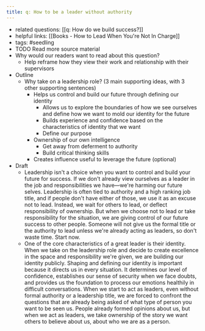 ```yaml
---
title: q: How to be a leader without authority
---
```


- related questions: [[q: How do we build success?]]
- helpful links: [[Books - How to Lead When You're Not In Charge]]
- tags: #seedling
- TODO  Read more source material
- Why would our readers want to read about this question?
	- Help reframe how they view their work and relationship with their supervisors
- Outline
	- Why take on a leadership role? (3 main supporting ideas, with 3 other supporting sentences)
		- Helps us control and build our future through defining our identity
			- Allows us to explore the boundaries of how we see ourselves and define how we want to mold our identity for the future
			- Builds experience and confidence based on the characteristics of identity that we want
			- Define our purpose
		- Ownership of our own intelligence
			- Get away from deferment to authority
			- Build critical thinking skills
		- Creates influence useful to leverage the future (optional)
- Draft
	- Leadership isn't a choice when you want to control and build your future for success. If we don't already view ourselves as a leader in the job and responsibilities we have—we're harming our future selves. Leadership is often tied to authority and a high ranking job title, and if people don't have either of those, we use it as an excuse not to lead. Instead, we wait for others to lead, or deflect responsibility of ownership. But when we choose not to lead or take responsibility for the situation, we are giving control of our future success to other people. Someone will not give us the formal title or the authority to lead unless we're already acting as leaders, so don't waste time. Start now.
	- One of the core characteristics of a great leader is their identity. When we take on the leadership role and decide to create excellence in the space and responsibility we're given, we are building our identity publicly. Shaping and defining our identity is important because it directs us in every situation. It determines our level of confidence, establishes our sense of security when we face doubts, and provides us the foundation to process our emotions healthily in difficult conversations. When we start to act as leaders, even without formal authority or a leadership title, we are forced to confront the questions that are already being asked of what type of person you want to be seen us. People already formed opinions about us, but when we act as leaders, we take ownership of the story we want others to believe about us, about who we are as a person.